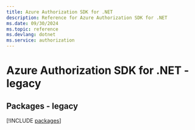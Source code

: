 ```yaml
---
title: Azure Authorization SDK for .NET
description: Reference for Azure Authorization SDK for .NET
ms.date: 09/30/2024
ms.topic: reference
ms.devlang: dotnet
ms.service: authorization
---
```

# Azure Authorization SDK for .NET - legacy
## Packages - legacy
[!INCLUDE [packages](authorization-index.md)]